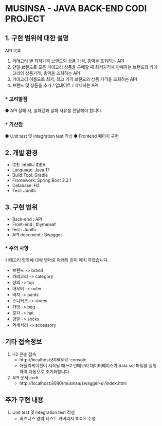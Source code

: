 # MUSINSA - JAVA BACK-END CODI PROJECT

## 1. 구현 범위에 대한 설명
API 목록

1. 카테고리 별 최저가격 브랜드와 상품 가격, 총액을 조회하는 API
2. 단일 브랜드로 모든 카테고리 상품을 구매할 때 최저가격에 판매하는 브랜드와 카테고리의 상품가격, 총액을 조회하는 API
3. 카테고리 이름으로 최저, 최고 가격 브랜드와 상품 가격을 조회하는 API
4. 브랜드 및 상품을 추가 / 업데이트 / 삭제하는 API

### * 고려할점
● API 실패 시, 실패값과 실패 사유를 전달해야 합니다.

### * 가산점
● Unit test 및 Integration test 작성
● Frontend 페이지 구현

## 2. 개발 환경
- IDE: IntelliJ IDEA
- Language: Java 17
- Build Tool: Gradle
- Framework: Spring Boot 3.3.1
- Database: H2
- Test: Junit5

## 3. 구현 범위
- Back-end : API
- Front-end : thymeleaf
- test : Junit5
- API document : Swagger

### * 주의 사항
카테고리 항목에 대해 영어로 아래와 같이 매치 하였습니다.
- 브랜드 -> brand
- 카테고리 -> category
- 상의 -> top
- 아우터 -> outer
- 바지 -> pants
- 스니커즈 -> shoes
- 가방 -> bag
- 모자 -> hat
- 양말 -> socks
- 액세서리 -> accessory

## 기타 접속정보
1. H2 콘솔 접속
    - http://localhost:8080/h2-console
    - 애플리케이션이 시작될 때 H2 인메모리 데이터베이스가 data.sql 파일을 실행하여 자동으로 초기화합니다.
2. API 문서 codi
    - http://localhost:8080/musinsa/swagger-ui/index.html

## 추가 구현 내용
1. Unit test 및 Integration test 작성
    - 비즈니스 영역 테스트 커버리지 100% 수행
